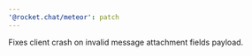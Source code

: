 ```yaml
---
'@rocket.chat/meteor': patch
---
```


Fixes client crash on invalid message attachment fields payload.
